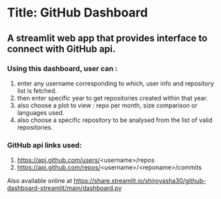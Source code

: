# Title: GitHub Dashboard

## A streamlit web app that provides interface to connect with GitHub api.

### Using this dashboard, user can : 
1. enter any username corresponding to which, user info and repository list is fetched.
2. then enter specific year to get repositories created within that year.
3. also choose a plot to view : repo per month, size comparison or languages used.
4. also choose a specific repository to be analysed from the list of valid repositories.

### GitHub api links used: 
1. https://api.github.com/users/<username\>/repos
2. https://api.github.com/repos/<username\>/<reponame\>/commits
  
Also available online at https://share.streamlit.io/shiroyasha30/github-dashboard-streamlit/main/dashboard.py
